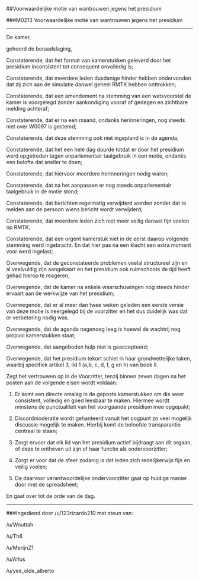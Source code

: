 ##Voorwaardelijke motie van wantrouwen jegens het presidium 
 
###M0213 Voorwaardelijke motie van wantrouwen jegens het presidium

---
De kamer,

gehoord de beraadslaging,

Constaterende, dat het format van kamerstukken geleverd door het presidium inconsistent tot consequent onvolledig is;

Constaterende, dat meerdere leden dusdanige hinder hebben ondervonden dat zij zich aan de simulatie danwel geheel RMTK hebben onttrokken;

Constaterende, dat een amendement na stemming van een wetsvoorstel de kamer is voorgelegd zonder aankondiging vooraf of gedegen en zichtbare melding achteraf;

Constaterende, dat er na een maand, ondanks herinneringen, nog steeds niet over W0097 is gestemd;

Constaterende, dat deze stemming ook niet ingepland is in de agenda;

Constaterende, dat het een hele dag duurde totdat er door het presidium werd opgetreden tegen onparlementair taalgebruik in een motie, ondanks een belofte dat sneller te doen;

Constaterende, dat hiervoor meerdere herinneringen nodig waren; 

Constaterende, dat na het aanpassen er nog steeds onparlementair taalgebruik in de motie stond;

Constaterende, dat berichten regelmatig verwijderd worden zonder dat te melden aan de persoon wiens bericht wordt verwijderd;

Constaterende, dat meerdere leden zich niet meer veilig danwel fijn voelen op RMTK;

Constaterende, dat een urgent kamerstuk niet in de eerst daarop volgende stemming werd ingebracht. En dat hier pas na een klacht een extra moment voor werd ingelast;

Overwegende, dat de geconstateerde problemen veelal structureel zijn en al veelvuldig zijn aangekaart en het presidium ook ruimschoots de tijd heeft gehad hierop te reageren;

Overwegende, dat de kamer na enkele waarschuwingen nog steeds hinder ervaart aan de werkwijze van het presidium;

Overwegende, dat er al meer dan twee weken geleden een eerste versie van deze motie is neergelegd bij de voorzitter en het dus duidelijk was dat er verbetering nodig was. 

Overwegende, dat de agenda nagenoeg leeg is hoewel de wachtrij nog propvol kamerstukken staat;

Overwegende, dat aangeboden hulp niet is geaccepteerd;

Overwegende, dat het presidium tekort schiet in haar grondwettelijke taken, waarbij specifiek artikel 3, lid 1 (a,b, c, d, f, g en h) van boek II.

Zegt het vertrouwen op in de Voorzitter, tenzij binnen zeven dagen na het posten aan de volgende eisen wordt voldaan:

1. Er komt een directe omslag in de geposte kamerstukken om die weer consistent, volledig en goed leesbaar te maken. Hiermee wordt minstens de punctualiteit van het voorgaande presidium mee opgepakt;

2. Discordmoderatie wordt gehanteerd vanuit het oogpunt zo veel mogelijk discussie mogelijk te maken. Hierbij komt de beloofde transparantie centraal te staan;

3. Zorgt ervoor dat elk lid van het presidium actief bijdraagt aan dit orgaan, of deze te ontheven uit zijn of haar functie als ondervoorzitter;

4. Zorgt er voor dat de sfeer zodanig is dat leden zich redelijkerwijs fijn en veilig voelen;

5. De daarvoor verantwoordelijke ondervoorzitter gaat op huidige manier door met de spreadsheet;

En gaat over tot de orde van de dag.

---

###Ingediend door /u/123ricardo210 met steun van:

/u/Wouttah

/u/Th8

/u/MerijnZ1

/u/Alfus

/u/yee_olde_alberto